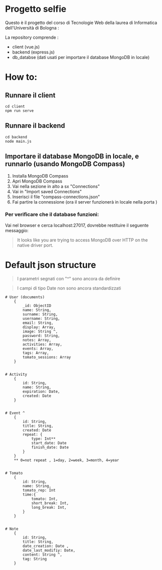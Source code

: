 # Progetto selfie 

Questo è il progetto del corso di Tecnologie Web della laurea di Informatica dell'Università di Bologna :

La repository comprende :
- client  (vue.js)
- backend  (express.js)
- db_databse (dati usati per importare il database MongoDB in locale)

# How to:

## Runnare il client

    cd client
    npm run serve
    

## Runnare il backend

    cd backend 
    node main.js

## Importare il database MongoDB in locale, e runnarlo (usando MongoDB Compass)

1. Installa MongoDB Compass
2. Apri MongoDB Compass
3. Vai nella sezione in alto a sx "Connections"
4. Vai in "Import saved Connections"
5. Inserisci il file "compass-connections.json"
6. Fai partire la connessione (ora il server funzionerà in locale nella porta )

### Per verificare che il database funzioni:
Vai nel browser e cerca localhost:27017, dovrebbe restituire il seguente messaggio:
    
>It looks like you are trying to access MongoDB over HTTP on the native driver port.

# Default json structure

> I parametri segnati con "^" sono ancora da definire 

> I campi di tipo Date non sono ancora standardizzati

    # User (documents) 
        {
            _id: ObjectID
            name: String,
            surname: String,
            username: String,
            email: String,
            display: Array,
            image: String ^,
            password: String,
            notes: Array,
            activities: Array,
            events: Array,
            tags: Array,
            tomato_sessions: Array
        }


    # Activity
        {
            id: String,
            name: String,
            expiration: Date,
            created: Date
        }


    # Event ^
        {
            id: String,
            title: String,
            created: Date
            repeat: {
                type: Int**
                start_date: Date
                finish_date: Date
            }  
        }
        ** 0=not repeat , 1=day, 2=week, 3=month, 4=year


    # Tomato
        { 
            id: String,
            name: String,
            tomato_rep: Int
            time:{
                tomato: Int,
                short_break: Int,
                long_break: Int,
            }
        }


    # Note 
        {
            id: String,
            title: String,
            date_creation: Date ,
            date_last_modifiy: Date,
            content: String ^,
            tag: String
        }